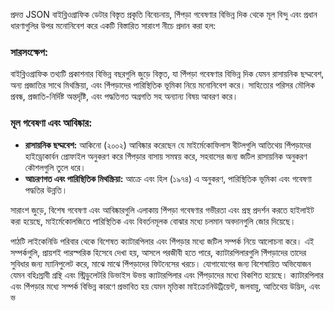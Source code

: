 প্রদত্ত JSON বাইব্লিওগ্রাফিক ডেটার বিস্তৃত প্রকৃতি বিবেচনায়, পিঁপড়া গবেষণার বিভিন্ন দিক থেকে মূল বিন্দু এবং প্রধান ধারণাগুলির উপর মনোনিবেশ করে একটি বিস্তারিত সারাংশ নীচে প্রদান করা হল:

### সারসংক্ষেপ:
বাইব্লিওগ্রাফিক তথ্যটি প্রকাশনার বিভিন্ন বছরগুলি জুড়ে বিস্তৃত, যা পিঁপড়া গবেষণার বিভিন্ন দিক যেমন রাসায়নিক ছদ্মবেশ, অন্য প্রজাতির সাথে মিথস্ক্রিয়া, এবং পিঁপড়াদের পারিস্থিতিক ভূমিকা নিয়ে মনোনিবেশ করে। সাহিত্যের পরিসর মৌলিক প্রবন্ধ, প্রজাতি-নির্দিষ্ট অন্তর্দৃষ্টি, এবং পদ্ধতিগত অগ্রগতি সহ অন্যান্য বিষয় আবরণ করে।

### মূল গবেষণা এবং আবিষ্কার:
- **রাসায়নিক ছদ্মবেশ:** আকিনো (২০০২) আবিষ্কার করেছেন যে মাইর্মেকোফিলাস বীটলগুলি আতিথেয় পিঁপড়াদের হাইড্রোকার্বন প্রোফাইল অনুকরণ করে পিঁপড়ার বাসায় সমন্বয় করে, সহবাসের জন্য জটিল রাসায়নিক অনুকরণ কৌশলগুলি তুলে ধরে।
- **আচরণগত এবং পারিস্থিতিক মিথস্ক্রিয়া:** আক্রে এবং হিল (১৯৭৪) এ
অনুকরণ, পারিস্থিতিক ভূমিকা এবং গবেষণা পদ্ধতির উন্নতি।

সারাংশ জুড়ে, বিশেষ গবেষণা এবং আবিষ্কারগুলি এলাকায় পিঁপড়া গবেষণার গভীরতা এবং প্রস্থ প্রদর্শন করতে হাইলাইট করা হয়েছে, মাইর্মেকোলজিতে পারিস্থিতিক এবং বিবর্তনমূলক বোঝার মধ্যে চলমান অবদানগুলি জোর দিয়েছে।

পাঠটি লাইকেনিডি পরিবার থেকে বিশেষত ক্যাটারপিলার এবং পিঁপড়ার মধ্যে জটিল সম্পর্ক নিয়ে আলোচনা করে। এই সম্পর্কগুলি, প্রায়শই পারস্পরিক হিসেবে দেখা হয়, আসলে পরজীবী হতে পারে, ক্যাটারপিলারগুলি পিঁপড়াদের তাদের সুবিধার জন্য ম্যানিপুলেট করে, মাঝে মাঝে পিঁপড়াদের ফিটনেসের খরচে। যোগাযোগের জন্য বিশেষায়িত অভিযোজন যেমন বহিঃস্রাবী গ্রন্থি এবং স্ট্রিডুলেটরি ডিভাইস উভয় ক্যাটারপিলার এবং পিঁপড়াদের মধ্যে বিকশিত হয়েছে। ক্যাটারপিলার এবং পিঁপড়ার মধ্যে সম্পর্ক বিভিন্ন কারণে প্রভাবিত হয় যেমন মৃত্তিকা মাইক্রোনিউট্রিয়েন্ট, জলবায়ু, আতিথেয় উদ্ভিদ, এবং ভ
